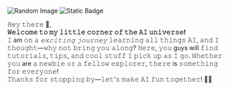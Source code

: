![Random Image](https://picsum.photos/seed/picsum/400/300)
![Static Badge](https://img.shields.io/badge/badge-maker)

𝙷𝚎𝚢 𝚝𝚑𝚎𝚛𝚎 🙂,    
**𝚆𝚎𝚕𝚌𝚘𝚖𝚎 𝚝𝚘 𝚖𝚢 𝚕𝚒𝚝𝚝𝚕𝚎 𝚌𝚘𝚛𝚗𝚎𝚛 𝚘𝚏 𝚝𝚑𝚎 𝙰𝙸 𝚞𝚗𝚒𝚟𝚎𝚛𝚜𝚎!**  
𝙸 am 𝚘𝚗 𝚊 *𝚎𝚡𝚌𝚒𝚝𝚒𝚗𝚐 𝚓𝚘𝚞𝚛𝚗𝚎𝚢* 𝚕𝚎𝚊𝚛𝚗𝚒𝚗𝚐 𝚊𝚕𝚕 𝚝𝚑𝚒𝚗𝚐𝚜 𝙰𝙸, 𝚊𝚗𝚍 𝙸 𝚝𝚑𝚘𝚞𝚐𝚑𝚝—𝚠𝚑𝚢 𝚗𝚘𝚝 𝚋𝚛𝚒𝚗𝚐 𝚢𝚘𝚞 𝚊𝚕𝚘𝚗𝚐?
𝙷𝚎𝚛𝚎, 𝚢𝚘𝚞 guys will 𝚏𝚒𝚗𝚍 𝚝𝚞𝚝𝚘𝚛𝚒𝚊𝚕𝚜, 𝚝𝚒𝚙𝚜, 𝚊𝚗𝚍 𝚌𝚘𝚘𝚕 𝚜𝚝𝚞𝚏𝚏 𝙸 𝚙𝚒𝚌𝚔 𝚞𝚙 𝚊𝚜 𝙸 𝚐𝚘. 
𝚆𝚑𝚎𝚝𝚑𝚎𝚛 𝚢𝚘𝚞 are 𝚊 𝚗𝚎𝚠𝚋𝚒𝚎 𝚘𝚛 𝚊 𝚏𝚎𝚕𝚕𝚘𝚠 𝚎𝚡𝚙𝚕𝚘𝚛𝚎𝚛, 𝚝𝚑𝚎𝚛𝚎 is 𝚜𝚘𝚖𝚎𝚝𝚑𝚒𝚗𝚐 𝚏𝚘𝚛 𝚎𝚟𝚎𝚛𝚢𝚘𝚗𝚎!  
𝚃𝚑𝚊𝚗𝚔𝚜 𝚏𝚘𝚛 𝚜𝚝𝚘𝚙𝚙𝚒𝚗𝚐 𝚋𝚢—𝚕𝚎𝚝’𝚜 𝚖𝚊𝚔𝚎 𝙰𝙸 𝚏𝚞𝚗 𝚝𝚘𝚐𝚎𝚝𝚑𝚎𝚛! 🚀🤖

